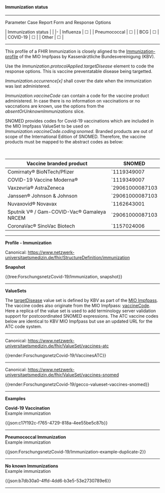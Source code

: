 #### Immunization status

---

Parameter Case Report Form and Response Options 

| Immunization status |  |
|-
| Influenza | &#9744; | 
| Pneumococcal | &#9744; | 
| BCG | &#9744; | 
| COVID-19 | &#9744; | 
| Other | &#9744; | 

---

This profile of a FHIR Immunization is closely aligned to the [Immunization-profile](https://simplifier.net/im1x0/kbvprmiovaccinationrecordaddendum) of the MIO Impfpass by Kassenärztliche Bundesvereinigung (KBV). 

Use the *Immunization.protocolApplied.targetDisease* element to code the response options. This is vaccine preventatable disease being targetted.

*Immunization.occurrence[x]* shall cover the date when the immunization was last administered.

*Immunization.vaccineCode* can contain a code for the vaccine product administered. In case there is no information on vaccinations or no vaccnations are known, use the options from the *absentOrUnknownImmunizations* slice.

SNOMED provides codes for Covid-19 vaccinations which are included in the MIO Impfpass ValueSet to be used on *Immunization.vaccineCode.coding:snomed*. Branded products are out of scope of the International Edition of SNOMED. Therefore, the vaccine products must be mapped to the abstract codes as below:

<br>

| Vaccine branded product | SNOMED |
|--------------|-----------|
| Co­mir­na­ty® BioNTech/Pfizer | `1119349007 |Vaccine product containing only Severe acute respiratory syndrome coronavirus 2 messenger ribonucleic acid (medicinal product)|` | 
| COVID-19 Vaccine Moderna® | `1119349007 |Vaccine product containing only Severe acute respiratory syndrome coronavirus 2 messenger ribonucleic acid (medicinal product)|` | 
| Va­x­ze­vria® Astra­Zene­ca | `29061000087103 |Vaccine product containing only recombinant non-replicating viral vector encoding Severe acute respiratory syndrome coronavirus 2 spike protein (medicinal product)|` | 
| Janssen® Johnson & Johnson | `29061000087103 |Vaccine product containing only recombinant non-replicating viral vector encoding Severe acute respiratory syndrome coronavirus 2 spike protein (medicinal product)|` |
| Nuvaxovid® Novavax | `1162643001 |Vaccine product containing only Severe acute respiratory syndrome coronavirus 2 recombinant spike protein antigen (medicinal product)|` |
| Sputnik V® / Gam-COVID-Vac® Gamaleya NRCEM | `29061000087103 |Vaccine product containing only recombinant non-replicating viral vector encoding Severe acute respiratory syndrome coronavirus 2 spike protein (medicinal product)|` |
| CoronaVac® SinoVac Biotech | `1157024006 |Vaccine product containing only inactivated whole Severe acute respiratory syndrome coronavirus 2 antigen (medicinal product)|` |

---

**Profile - Immunization**

Canonical: https://www.netzwerk-universitaetsmedizin.de/fhir/StructureDefinition/immunization

**Snapshot**

{{tree:ForschungsnetzCovid-19/Immunization, snapshot}}

---

**ValueSets**

The [targetDisease](https://simplifier.net/im1x0/kbvvsmiovaccinationtargetdisease) value set is defined by KBV as part of the [MIO Impfpass](https://simplifier.net/im1x0). The vaccine codes also originate from the MIO Impfpass: [vaccineCode](https://simplifier.net/im1x0/kbvvsmiovaccinationvaccinelist). Here a replica of the value set is used to add terminology server validation support for postcoordinated SNOMED expressions. The ATC vaccine codes below are identical to KBV MIO Impfpass but use an updated URL for the ATC code system. 

---

Canonical: https://www.netzwerk-universitaetsmedizin.de/fhir/ValueSet/vaccines-atc

{{render:ForschungsnetzCovid-19/VaccinesATC}}

---

Canonical: https://www.netzwerk-universitaetsmedizin.de/fhir/ValueSet/vaccines-snomed

{{render:ForschungsnetzCovid-19/gecco-valueset-vaccines-snomed}}

---

**Examples**

**Covid-19 Vaccination**
<br>
Example immunization

{{json:c17f192c-f765-4729-818a-4ee55be5c87b}}

---

**Pneumococcal Immunization**
<br>
Example immunization

{{json:ForschungsnetzCovid-19/Immunization-example-duplicate-2}} 

---

**No known Immunizations**
<br>
Example immunization

{{json:b7db30a0-4ffd-4dd6-b3e5-53e2730789e6}}

---